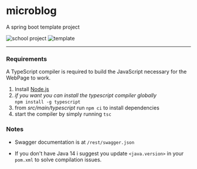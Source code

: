 # microblog
A spring boot template project

![school project](https://img.shields.io/badge/-SCHOOL_PROJECT-critical)
![template](https://img.shields.io/badge/-TEMPLATE_PROJECT-informational)

---

### Requirements

A TypeScript compiler is required to build the JavaScript necessary for the WebPage to work.

1. Install [Node.js](https://nodejs.org)
2. *if you want you can install the typescript compiler globally* <br> `npm install -g typescript`
3. from *src/main/typescript* run `npm ci` to install dependencies
4. start the compiler by simply running `tsc`


### Notes

- Swagger documentation is at `/rest/swagger.json`

- If you don't have Java 14 i suggest you update `<java.version>` in your `pom.xml` to solve compilation issues.